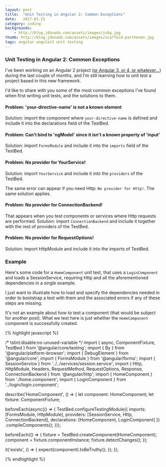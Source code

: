 ```yaml
---
layout: post
title:  "Unit Testing in Angular 2: Common Exceptions"
date:   2017-01-21
category: coding
backgrounds:
    - http://blog.jdonado.com/assets/images/jsbg.jpg
thumb: http://blog.jdonado.com/assets/images/scaffold-parthenon.jpg
tags: angular angular2 unit testing
---
```


### Unit Testing in Angular 2: Common Exceptions

I've been working on an Angular 2 project ([or Angular 3, or 4, or whatever...](http://angularjs.blogspot.de/2016/12/ok-let-me-explain-its-going-to-be.html?utm_content=bufferec238&utm_medium=social&utm_source=facebook.com&utm_campaign=buffer)) during the last couple of months, and I'm still learning how to unit test a project based in this new framework.

I'd like to share with you some of the most common exceptions I've found when first writing unit tests, and the solutions to them.

#### Problem: 'your-directive-name' is not a known element
Solution: import the component where `your-directive-name` is defined and include it into the declarations field of the TestBed.

#### Problem: Can't bind to 'ngModel' since it isn't a known property of 'input'
Solution: import `FormsModule` and include it into the `imports` field of the TestBed.

#### Problem: No provider for YourService!
Solution: import `YourService` and include it into the `providers` of the TestBed.

The same error can appear if you need Http: `No provider for Http!`. The same solution applies.

#### Problem: No provider for ConnectionBackend!
That appears when you test components or services where Http requests are performed.
Solution: import `ConnectionBackend` and include it together with the rest of providers of the TestBed.

#### Problem: No provider for RequestOptions!
Solution: import HttpModule and include it into the imports of TestBed.

### Example
Here's some code for a `HomeComponent` unit test, that uses a `LoginComponent` and loads a SessionService, requiring Http and all the aforementioned dependencies in a single example.

I just want to illustrate how to load and specify the dependencies needed in order to bootstrap a test with them and the associated errors if any of these steps are missing.

It's not an example about how to test a component (that would be subject for another post). What we test here is just whether the `HomeComponent` component is successfully created.

{% highlight javascript %}

/* tslint:disable:no-unused-variable */
import { async, ComponentFixture, TestBed } from '@angular/core/testing';
import { By } from '@angular/platform-browser';
import { DebugElement } from '@angular/core';
import { FormsModule } from '@angular/forms';
import { SessionService } from '../../services/session.service';
import { Http, HttpModule, Headers, RequestMethod, RequestOptions, Response, ConnectionBackend } from '@angular/http';
import { HomeComponent } from './home.component';
import { LoginComponent } from '../login/login.component';

describe('HomeComponent', () => {
  let component: HomeComponent;
  let fixture: ComponentFixture<HomeComponent>;

  beforeEach(async(() => {
    TestBed.configureTestingModule({
      imports: [FormsModule, HttpModule],
      providers: [SessionService, Http, ConnectionBackend],
      declarations: [HomeComponent, LoginComponent]
    })
      .compileComponents();
  }));

  beforeEach(() => {
    fixture = TestBed.createComponent(HomeComponent);
    component = fixture.componentInstance;
    fixture.detectChanges();
  });

  it('exists', () => {
    expect(component).toBeTruthy();
  });
});

{% endhighlight %}
